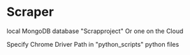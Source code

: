 # Scraper

local MongoDB database "Scrapproject"
Or one on the Cloud

Specify Chrome Driver Path in "python_scripts" python files
